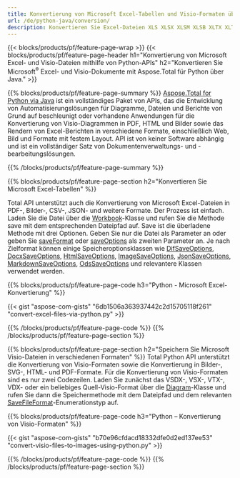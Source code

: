 ```yaml
---
title: Konvertierung von Microsoft Excel-Tabellen und Visio-Formaten über Python 
url: /de/python-java/conversion/
description: Konvertieren Sie Excel-Dateien XLS XLSX XLSM XLSB XLTX XLTM CSV und mehr sowie Visio-Formate VSDX VSX VTX VDX VSSX VSTX VSDM VSSM VSTM usw. Nur wenige Zeilen Python-Code.
---
```


{{< blocks/products/pf/feature-page-wrap >}}
{{< blocks/products/pf/feature-page-header h1="Konvertierung von Microsoft Excel- und Visio-Dateien mithilfe von Python-APIs" h2="Konvertieren Sie Microsoft<sup>&reg;</sup> Excel- und Visio-Dokumente mit Aspose.Total für Python über Java." >}}

{{% blocks/products/pf/feature-page-summary %}}
[Aspose.Total for Python via Java](https://products.aspose.com/total/python-java/) ist ein vollständiges Paket von APIs, das die Entwicklung von Automatisierungslösungen für Diagramme, Dateien und Berichte von Grund auf beschleunigt oder vorhandene Anwendungen für die Konvertierung von Visio-Diagrammen in PDF, HTML und Bilder sowie das Rendern von Excel-Berichten in verschiedene Formate, einschließlich Web, Bild und Formate mit festem Layout. API ist von keiner Software abhängig und ist ein vollständiger Satz von Dokumentenverwaltungs- und -bearbeitungslösungen.

{{% /blocks/products/pf/feature-page-summary  %}}

{{% blocks/products/pf/feature-page-section  h2="Konvertieren Sie Microsoft Excel-Tabellen" %}}

Total API unterstützt auch die Konvertierung von Microsoft Excel-Dateien in PDF-, Bilder-, CSV-, JSON- und weitere Formate. Der Prozess ist einfach. Laden Sie die Datei über die [Workbook](https://reference.aspose.com/cells/python-java/asposecells.api/Workbook)-Klasse und rufen Sie die Methode save mit dem entsprechenden Dateipfad auf. Save ist die überladene Methode mit drei Optionen. Geben Sie nur die Datei als Parameter an oder geben Sie [saveFormat](https://reference.aspose.com/cells/python-java/asposecells.api/SaveFormat) oder [saveOptions](https://reference.aspose.com/cells/python-java/asposecells.api/SaveOptions) als zweiten Parameter an. Je nach Zielformat können einige Speicheroptionsklassen wie [DifSaveOptions](https://reference.aspose.com/cells/python-java/asposecells.api/DifSaveOptions), [DocxSaveOptions](https://reference.aspose.com/cells/python-java/asposecells.api/DocxSaveOptions), [HtmlSaveOptions](https://reference.aspose.com/cells/python-java/asposecells.api/HtmlSaveOptions), [ImageSaveOptions](https://reference.aspose.com/cells/python-java/asposecells.api/ImageSaveOptions), [JsonSaveOptions](https://reference.aspose.com/cells/python-java/asposecells.api/JsonSaveOptions), [MarkdownSaveOptions](https://reference.aspose.com/cells/python-java/asposecells.api/MarkdownSaveOptions), [OdsSaveOptions](https://reference.aspose.com/cells/python-java/asposecells.api/OdsSaveOptions) und relevantere Klassen verwendet werden.

{{% blocks/products/pf/feature-page-code h3="Python - Microsoft Excel-Konvertierung" %}}

{{< gist "aspose-com-gists" "6db1506a363937442c2d15705118f261" "convert-excel-files-via-python.py" >}}

{{% /blocks/products/pf/feature-page-code  %}}
{{% /blocks/products/pf/feature-page-section %}}

{{% blocks/products/pf/feature-page-section  h2="Speichern Sie Microsoft Visio-Dateien in verschiedenen Formaten" %}}
Total Python API unterstützt die Konvertierung von Visio-Formaten sowie die Konvertierung in Bilder-, SVG-, HTML- und PDF-Formate. Für die Konvertierung von Visio-Formaten sind es nur zwei Codezeilen. Laden Sie zunächst das VSDX-, VSX-, VTX-, VDX- oder ein beliebiges Quell-Visio-Format über die [Diagram](https://reference.aspose.com/diagram/python-java/asposediagram.api/Diagram)-Klasse und rufen Sie dann die Speichermethode mit dem Dateipfad und dem relevanten [SaveFileFormat](https://reference.aspose.com/diagram/python-java/asposediagram.api/SaveFileFormat)-Enumerationstyp auf.  

{{% blocks/products/pf/feature-page-code h3="Python – Konvertierung von Visio-Formaten" %}}

{{< gist "aspose-com-gists" "b70e96cfdacd18332dfe0d2ed137ee53" "convert-visio-files-to-images-using-python.py" >}}

{{% /blocks/products/pf/feature-page-code  %}}
{{% /blocks/products/pf/feature-page-section %}}